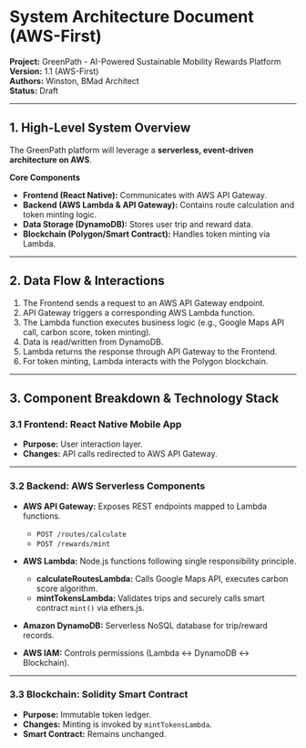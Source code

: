 # System Architecture Document (AWS-First)

**Project:** GreenPath - AI-Powered Sustainable Mobility Rewards Platform  
**Version:** 1.1 (AWS-First)  
**Authors:** Winston, BMad Architect  
**Status:** Draft  

---

## 1. High-Level System Overview
The GreenPath platform will leverage a **serverless, event-driven architecture on AWS**.  

**Core Components**
- **Frontend (React Native):** Communicates with AWS API Gateway.  
- **Backend (AWS Lambda & API Gateway):** Contains route calculation and token minting logic.  
- **Data Storage (DynamoDB):** Stores user trip and reward data.  
- **Blockchain (Polygon/Smart Contract):** Handles token minting via Lambda.  

---

## 2. Data Flow & Interactions

1. The Frontend sends a request to an AWS API Gateway endpoint.  
2. API Gateway triggers a corresponding AWS Lambda function.  
3. The Lambda function executes business logic (e.g., Google Maps API call, carbon score, token minting).  
4. Data is read/written from DynamoDB.  
5. Lambda returns the response through API Gateway to the Frontend.  
6. For token minting, Lambda interacts with the Polygon blockchain.  

---

## 3. Component Breakdown & Technology Stack

### 3.1 Frontend: React Native Mobile App
- **Purpose:** User interaction layer.  
- **Changes:** API calls redirected to AWS API Gateway.  

---

### 3.2 Backend: AWS Serverless Components
- **AWS API Gateway:** Exposes REST endpoints mapped to Lambda functions.  
  - `POST /routes/calculate`  
  - `POST /rewards/mint`  

- **AWS Lambda:** Node.js functions following single responsibility principle.  
  - **calculateRoutesLambda:** Calls Google Maps API, executes carbon score algorithm.  
  - **mintTokensLambda:** Validates trips and securely calls smart contract `mint()` via ethers.js.  

- **Amazon DynamoDB:** Serverless NoSQL database for trip/reward records.  
- **AWS IAM:** Controls permissions (Lambda ↔ DynamoDB ↔ Blockchain).  

---

### 3.3 Blockchain: Solidity Smart Contract
- **Purpose:** Immutable token ledger.  
- **Changes:** Minting is invoked by `mintTokensLambda`.  
- **Smart Contract:** Remains unchanged.
